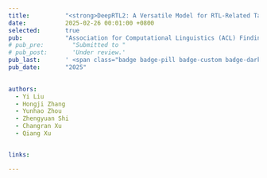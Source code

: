 ```yaml
---
title:          "<strong>DeepRTL2: A Versatile Model for RTL-Related Tasks</strong>"
date:           2025-02-26 00:01:00 +0800
selected:       true
pub:            "Association for Computational Linguistics (ACL) Findings"
# pub_pre:        "Submitted to "
# pub_post:       'Under review.'
pub_last:       ' <span class="badge badge-pill badge-custom badge-dark">ACL</span>'
pub_date:       "2025"

  
authors:
  - Yi Liu
  - Hongji Zhang
  - Yunhao Zhou
  - Zhengyuan Shi
  - Changran Xu
  - Qiang Xu


links:

---
```

